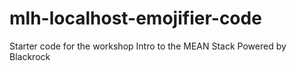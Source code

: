 # mlh-localhost-emojifier-code

Starter code for the workshop Intro to the MEAN Stack Powered by Blackrock
